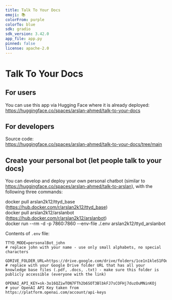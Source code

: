 ```yaml
---
title: Talk To Your Docs
emoji: 📚
colorFrom: purple
colorTo: blue
sdk: gradio
sdk_version: 3.42.0
app_file: app.py
pinned: false
license: apache-2.0
---
```


<!-- Check out the configuration reference at https://huggingface.co/docs/hub/spaces-config-reference -->

# Talk To Your Docs

## For users
You can use this app via Hugging Face where it is already deployed:<br/>
https://huggingface.co/spaces/arslan-ahmed/talk-to-your-docs


## For developers
Source code:<br/>
https://huggingface.co/spaces/arslan-ahmed/talk-to-your-docs/tree/main

## Create your personal bot (let people talk to your docs)
You can develop and deploy your own personal chatbot (similar to https://huggingface.co/spaces/arslan-ahmed/talk-to-arslan), with the following three commands:


docker pull arslan2k12/ttyd_base (https://hub.docker.com/r/arslan2k12/ttyd_base) <br/>
docker pull arslan2k12/arslanbot (https://hub.docker.com/r/arslan2k12/arslanbot)<br/>
docker run --rm -d -p 7860:7860 --env-file ./.env arslan2k12/ttyd_arslanbot


Contents of `.env` file:
```
TTYD_MODE=personalBot_john
# replace john with your name - use only small alphabets, no special characters

GDRIVE_FOLDER_URL=https://drive.google.com/drive/folders/1ce1n1kleS1FOotdcu5joXeSRu_xnHjDt
# replace with your Google Drive folder URL that has all your knowledge base files (.pdf, .docs, .txt) - make sure this folder is publicly accessible (everyone with the link)

OPENAI_API_KEY=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
# your OpenAI API Key taken from https://platform.openai.com/account/api-keys
```


